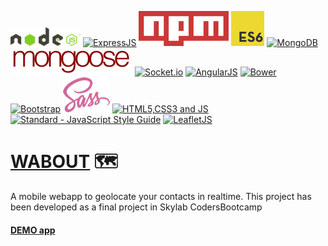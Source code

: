 [![NodeJS](https://github.com/MarioTerron/logo-images/blob/master/logos/nodejs.png)](https://nodejs.org/)
[![ExpressJS](https://github.com/MarioTerron/logo-images/blob/master/logos/expressjs.png)](http://expressjs.com///)
[![npm](https://github.com/MarioTerron/logo-images/blob/master/logos/npm.png)](https://www.npmjs.com/)
[![ES6](https://github.com/MarioTerron/logo-images/blob/master/logos/es6.png)](http://www.ecma-international.org/ecma-262/6.0/)
[![MongoDB](https://github.com/FransLopez/logo-images/blob/master/logos/mongodb.png)](https://www.mongodb.com/)
[![Mongoose](https://github.com/MarioTerron/logo-images/blob/master/logos/mongoose.png)](http://mongoosejs.com/)
[![Socket.io](https://socket.io/assets/img/logo.svg)](https://socket.io/)
[![AngularJS](https://github.com/FransLopez/logo-images/blob/master/logos/angularjs.png)](https://angularjs.org/)
[![Bower](https://github.com/FransLopez/logo-images/blob/master/logos/bower.png)](https://bower.io/)
[![Bootstrap](https://github.com/MarioTerron/logo-images/blob/master/logos/bootstrap.png)](https://getbootstrap.com/)
[![Sass](https://github.com/MarioTerron/logo-images/blob/master/logos/sass.png)](https://sass-lang.com/)
[![HTML5,CSS3 and JS](https://github.com/FransLopez/logo-images/blob/master/logos/html5-css3-js.png)](http://www.w3.org/)
[![Standard - JavaScript Style Guide](https://cdn.rawgit.com/feross/standard/master/badge.svg)](https://github.com/feross/standard)
[![LeafletJS](http://ivansanchez.github.io/leaflet-vs-openlayers-slides/img/leaflet.svg)](http://leafletjs.com)


# [WABOUT](https://wabout.herokuapp.com) 🗺

A mobile webapp to geolocate your contacts in realtime.
This project has been developed as a final project in Skylab CodersBootcamp

#### [DEMO app](https://wabout.herokuapp.com)
